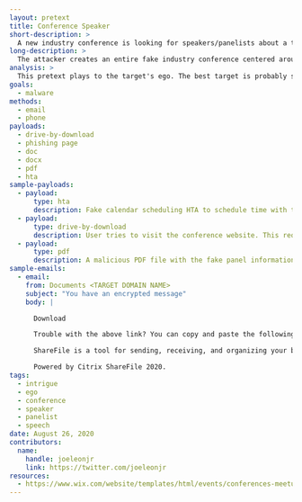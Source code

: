 ```yaml
---
layout: pretext
title: Conference Speaker
short-description: >
  A new industry conference is looking for speakers/panelists about a topic related to the target's job/expertise.
long-description: >
  The attacker creates an entire fake industry conference centered around the target's area of expertise or job title. The attacker then contacts the target, via email or phone, and invites them to participate on a panel or as a speaker. You'll need to conduct sufficient research on the individual to ensure that they would feel qualified enough to speak to a particular topic, so make sure they have sufficient professional experience in that field. It needs to be plausible that they'd be asked to speak, or at least that someone might think they could. This pretext relies heavily on playing to our victim's ego, so be sure to string in little sayings like 'your insight', 'you came highly recommended', 'top of the field', etc. Create a conference website and then the payload could be via document about the conference sent over email or website-based.
analysis: >
  This pretext plays to the target's ego. The best target is probably someone with a lot of career aspirations that hasn't been recognized yet. 
goals:
  - malware
methods:
  - email
  - phone
payloads:
  - drive-by-download
  - phishing page
  - doc
  - docx
  - pdf
  - hta
sample-payloads:
  - payload:
      type: hta
      description: Fake calendar scheduling HTA to schedule time with the victim to discuss the panel you want them to participate on.
  - payload:
      type: drive-by-download
      description: User tries to visit the conference website. This requires building a legitimate looking conference website. Shouldn't be too difficult though, since there are tons of templates out there.
  - payload:
      type: pdf
      description: A malicious PDF file with the fake panel information.
sample-emails:
  - email:
    from: Documents <TARGET DOMAIN NAME>
    subject: "You have an encrypted message"
    body: | 

      Download

      Trouble with the above link? You can copy and paste the following URL into your web browser: <PHISHING PAGE LINK>

      ShareFile is a tool for sending, receiving, and organizing your business files online. It can be used as a password-protected area for sharing information with clients and partners, and it's an easy way to send files that are too large to e-mail.

      Powered by Citrix ShareFile 2020.
tags:
  - intrigue
  - ego
  - conference
  - speaker
  - panelist
  - speech
date: August 26, 2020
contributors:
  name:
    handle: joeleonjr
    link: https://twitter.com/joeleonjr
resources:
  - https://www.wix.com/website/templates/html/events/conferences-meetups
---
```



